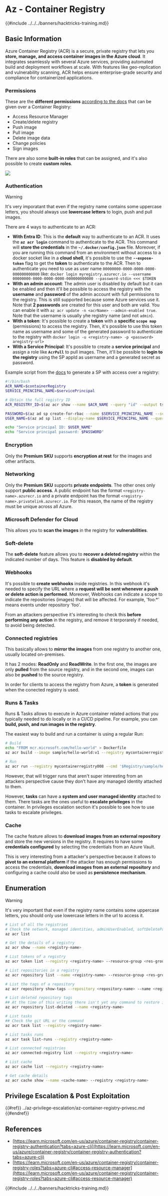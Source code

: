 # Az - Container Registry

{{#include ../../../banners/hacktricks-training.md}}

## Basic Information

Azure Container Registry (ACR) is a secure, private registry that lets you **store, manage, and access container images in the Azure cloud**. It integrates seamlessly with several Azure services, providing automated build and deployment workflows at scale. With features like geo-replication and vulnerability scanning, ACR helps ensure enterprise-grade security and compliance for containerized applications.

### Permissions

These are the **different permissions** [according to the docs](https://learn.microsoft.com/en-us/azure/container-registry/container-registry-roles?tabs=azure-cli#access-resource-manager) that can be given over a Container Registry:

- Access Resource Manager
- Create/delete registry
- Push image
- Pull image
- Delete image data
- Change policies
- Sign images

There are also some **built-in roles** that can be assigned, and it's also possible to create **custom roles**.

![](/images/registry_roles.png)

### Authentication

> [!WARNING]
> It's very imporatant that even if the registry name contains some uppercase letters, you should always use **lowercase letters** to login, push and pull images.

There are 4 ways to authenticate to an ACR:

- **With Entra ID**: This is the **default** way to authenticate to an ACR. It uses the **`az acr login`** command to authenticate to the ACR. This command will **store the credentials** in the **`~/.docker/config.json`** file. Moreover, if you are running this command from an environment without access to a docker socket like in a **cloud shell**, it's possible to use the **`--expose-token`** flag to get the **token** to authenticate to the ACR. Then to authenticate you need to use as user name `00000000-0000-0000-0000-000000000000` like: `docker login myregistry.azurecr.io --username 00000000-0000-0000-0000-000000000000 --password-stdin <<< $TOKEN`
- **With an admin account**: The admin user is disabled by default but it can be enabled and then it'll be possible to access the registry with the **username** and **password** of the admin account with full permissions to the registry. This is still supported because some Azure services use it. Note that **2 passwords** are created for this user and both are valid. You can enable it with `az acr update -n <acrName> --admin-enabled true`. Note that the username is usually yhe registry name (and not `admin`).
- **With a token**: It's possible to create a **token** with a **specific `scope map`** (permissions) to access the registry. Then, it's possible to use this token name as username and some of the generated password to authenticate to the registry with `docker login -u <registry-name> -p <password> aregistry-url>`
- **With a Service Principal**: It's possible to create a **service principal** and assign a role like **`AcrPull`** to pull images. Then, it'll be possible to **login to the registry** using the SP appId as username and a generated secret as password.

Example script from the [docs](https://learn.microsoft.com/en-us/azure/container-registry/container-registry-auth-service-principal) to generate a SP with access over a registry:

```bash
#!/bin/bash
ACR_NAME=$containerRegistry
SERVICE_PRINCIPAL_NAME=$servicePrincipal

# Obtain the full registry ID
ACR_REGISTRY_ID=$(az acr show --name $ACR_NAME --query "id" --output tsv)

PASSWORD=$(az ad sp create-for-rbac --name $SERVICE_PRINCIPAL_NAME --scopes $ACR_REGISTRY_ID --role acrpull --query "password" --output tsv)
USER_NAME=$(az ad sp list --display-name $SERVICE_PRINCIPAL_NAME --query "[].appId" --output tsv)

echo "Service principal ID: $USER_NAME"
echo "Service principal password: $PASSWORD"
```

### Encryption

Only the **Premium SKU** supports **encryption at rest** for the images and other artifacts.

### Networking

Only the **Premium SKU** supports **private endpoints**. The other ones only support **public access**. A public endpoint has the format `<registry-name>.azurecr.io` and a private endpoint has the format `<registry-name>.privatelink.azurecr.io`. For this reason, the name of the registry must be unique across all Azure.

### Microsoft Defender for Cloud

This allows you to **scan the images** in the registry for **vulnerabilities**.

### Soft-delete

The **soft-delete** feature allows you to **recover a deleted registry** within the indicated number of days. This feature is **disabled by default**.

### Webhooks

It's possible to **create webhooks** inside registries. In this webhook it's needed to specify the URL where a **request will be sent whenever a push or delete action is performed**. Moreover, Webhooks can indicate a scope to indicate the repositories (images) that will be affected. For example, 'foo:\*' means events under repository 'foo'.

From an attackers perspective it's interesting to check this **before performing any action** in the registry, and remove it terporarely if needed, to avoid being detected.

### Connected registries

This basically allows to **mirror the images** from one registry to another one, usually located on-premises.

It has 2 modes: **ReadOnly** and **ReadWrite**. In the first one, the images are only **pulled** from the source registry, and in the second one, images can also be **pushed** to the source registry.

In order for clients to access the registry from Azure, a **token** is generated when the conected registry is used.

### Runs & Tasks

Runs & Tasks allows to execute in Azure container related actions that you typically needed to do locally or in a CI/CD pipeline. For example, you can **build, push, and run images in the registry**.

The easiest way to build and run a container is using a regular Run:

```bash
# Build
echo "FROM mcr.microsoft.com/hello-world" > Dockerfile
az acr build --image sample/hello-world:v1 --registry mycontainerregistry008 --file Dockerfile .

# Run
az acr run --registry mycontainerregistry008 --cmd '$Registry/sample/hello-world:v1' /dev/null
```

However, that will trigger runs that aren't super interesting from an attackers perspective cause they don't have any managed identity attached to them.

However, **tasks** can have a **system and user managed identity** attached to them. There tasks are the ones useful to **escalate privileges** in the container. In privileges escalation section it's possible to see how to use tasks to escalate privileges.

### Cache

The cache feature allows to **download images from an external repository** and store the new versions in the registry. It requires to have some **credentials configured** by selecting the credentials from an Azure Vault.

This is very interesting from a attacker's perspective because it allows to **pivot to an external platform** if the attacker has enough permissions to access the credentials, **download images from an external repository** and configuring a cache could also be used as **persistence mechanism**.

## Enumeration

> [!WARNING]
> It's very important that even if the registry name contains some uppercase letters, you should only use lowercase letters in the url to access it.

```bash
# List of all the registries
# Check the network, managed identities, adminUserEnabled, softDeletePolicy, url...
az acr list

# Get the details of a registry
az acr show --name <registry-name>

# List tokens of a registry
az acr token list --registry <registry-name> --resource-group <res-group>

# List repositories in a registry
az acr repository list --name <registry-name> --resource-group <res-group>

# List the tags of a repository
az acr repository show-tags --repository <repository-name> --name <registry-name> --resource-group <res-group>

# List deleted repository tags
## At the time of this writing there isn't yet any command to restore it
az acr repository list-deleted --name <registry-name>

# List tasks
## Check the git URL or the command
az acr task list --registry <registry-name>

# List tasks runs
az acr task list-runs --registry <registry-name>

# List connected registries
az acr connected-registry list --registry <registry-name>

# List cache
az acr cache list --registry <registry-name>

# Get cache details
az acr cache show --name <cache-name> --registry <registry-name>
```

## Privilege Escalation & Post Exploitation

{{#ref}}
../az-privilege-escalation/az-container-registry-privesc.md
{{#endref}}

## References

- [https://learn.microsoft.com/en-us/azure/container-registry/container-registry-authentication?tabs=azure-cli](https://learn.microsoft.com/en-us/azure/container-registry/container-registry-authentication?tabs=azure-cli)
- [https://learn.microsoft.com/en-us/azure/container-registry/container-registry-roles?tabs=azure-cli#access-resource-manager](https://learn.microsoft.com/en-us/azure/container-registry/container-registry-roles?tabs=azure-cli#access-resource-manager)

{{#include ../../../banners/hacktricks-training.md}}
